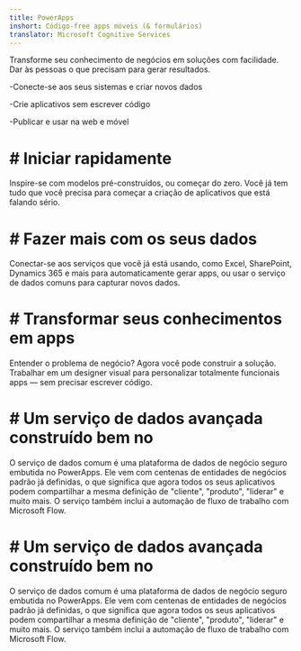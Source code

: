 ```yaml
---
title: PowerApps
inshort: Código-free apps móveis (& formulários)
translator: Microsoft Cognitive Services
---
```


Transforme seu conhecimento de negócios em soluções com facilidade. Dar às pessoas o que precisam para gerar resultados.

-Conecte-se aos seus sistemas e criar novos dados

-Crie aplicativos sem escrever código

-Publicar e usar na web e móvel

# # Iniciar rapidamente
Inspire-se com modelos pré-construídos, ou começar do zero. Você já tem tudo que você precisa para começar a criação de aplicativos que está falando sério.

# # Fazer mais com os seus dados
Conectar-se aos serviços que você já está usando, como Excel, SharePoint, Dynamics 365 e mais para automaticamente gerar apps, ou usar o serviço de dados comuns para capturar novos dados.

# # Transformar seus conhecimentos em apps
Entender o problema de negócio? Agora você pode construir a solução. Trabalhar em um designer visual para personalizar totalmente funcionais apps — sem precisar escrever código.

# # Um serviço de dados avançada construído bem no
O serviço de dados comum é uma plataforma de dados de negócio seguro embutida no PowerApps. Ele vem com centenas de entidades de negócios padrão já definidas, o que significa que agora todos os seus aplicativos podem compartilhar a mesma definição de "cliente", "produto", "liderar" e muito mais. O serviço também inclui a automação de fluxo de trabalho com Microsoft Flow.

# # Um serviço de dados avançada construído bem no
O serviço de dados comum é uma plataforma de dados de negócio seguro embutida no PowerApps. Ele vem com centenas de entidades de negócios padrão já definidas, o que significa que agora todos os seus aplicativos podem compartilhar a mesma definição de "cliente", "produto", "liderar" e muito mais. O serviço também inclui a automação de fluxo de trabalho com Microsoft Flow.



